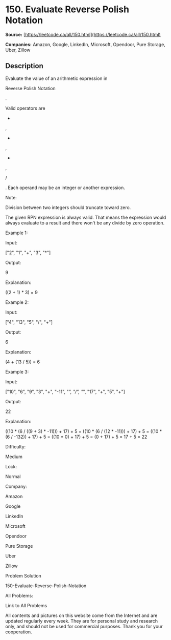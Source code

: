# 150. Evaluate Reverse Polish Notation

**Source:** [https://leetcode.ca/all/150.html](https://leetcode.ca/all/150.html)

**Companies:** Amazon, Google, LinkedIn, Microsoft, Opendoor, Pure Storage, Uber, Zillow

## Description

Evaluate the value of an arithmetic expression in

Reverse
        Polish Notation

.

Valid operators are

+

,

-

,

*

,

/

. Each
        operand may be an integer or another expression.

Note:

Division between two integers should truncate toward zero.

The given RPN expression is always valid. That means the expression would always
            evaluate to a result and there won't be any divide by zero operation.

Example 1:

Input:

["2", "1", "+", "3", "*"]

Output:

9

Explanation:

((2 + 1) * 3) = 9

Example 2:

Input:

["4", "13", "5", "/", "+"]

Output:

6

Explanation:

(4 + (13 / 5)) = 6

Example 3:

Input:

["10", "6", "9", "3", "+", "-11", "*", "/", "*", "17", "+", "5", "+"]

Output:

22

Explanation:

((10 * (6 / ((9 + 3) * -11))) + 17) + 5
= ((10 * (6 / (12 * -11))) + 17) + 5
= ((10 * (6 / -132)) + 17) + 5
= ((10 * 0) + 17) + 5
= (0 + 17) + 5
= 17 + 5
= 22

Difficulty:

Medium

Lock:

Normal

Company:

Amazon

Google

LinkedIn

Microsoft

Opendoor

Pure Storage

Uber

Zillow

Problem Solution

150-Evaluate-Reverse-Polish-Notation

All Problems:

Link to All Problems

All contents and pictures on this website come from the Internet and are updated regularly every week. They are for personal study and research only, and should not be used for commercial purposes. Thank you for your cooperation.

